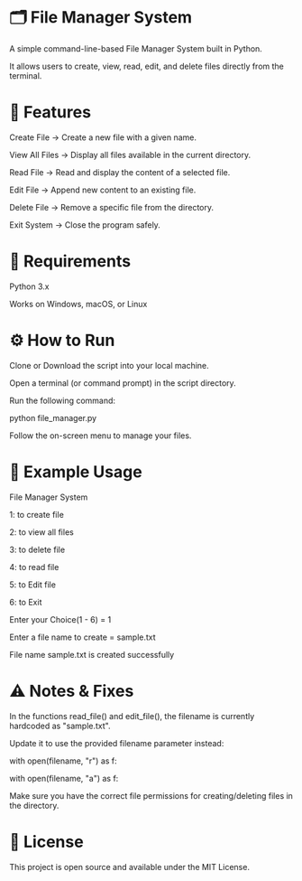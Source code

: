 # 🗂️ File Manager System

A simple command-line-based File Manager System built in Python.

It allows users to create, view, read, edit, and delete files directly from the terminal.

# 🚀 Features

Create File → Create a new file with a given name.

View All Files → Display all files available in the current directory.

Read File → Read and display the content of a selected file.

Edit File → Append new content to an existing file.

Delete File → Remove a specific file from the directory.

Exit System → Close the program safely.


# 🧩 Requirements

Python 3.x

Works on Windows, macOS, or Linux

# ⚙️ How to Run

Clone or Download the script into your local machine.

Open a terminal (or command prompt) in the script directory.

Run the following command:

python file_manager.py

Follow the on-screen menu to manage your files.

# 📘 Example Usage

File Manager System

1: to create  file

2: to view all files

3: to delete file

4: to read file

5: to Edit file

6: to Exit

Enter your Choice(1 - 6) = 1

Enter a file name to create = sample.txt

File name sample.txt is created successfully

# ⚠️ Notes & Fixes

In the functions read_file() and edit_file(), the filename is currently hardcoded as "sample.txt".

Update it to use the provided filename parameter instead:

with open(filename, "r") as f:

with open(filename, "a") as f:

Make sure you have the correct file permissions for creating/deleting files in the directory.

# 📄 License

This project is open source and available under the MIT License.
